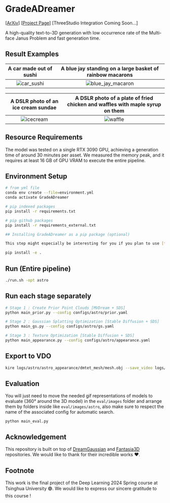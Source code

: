 # GradeADreamer

[[ArXiv](https://arxiv.org/abs/2406.09850)] [[Project Page](https://trapoom555.github.io/GradeADreamer_Project_Page/)] [ThreeStudio Integration Coming Soon...]

A high-quality text-to-3D generation with low occurrence rate of the Multi-face Janus Problem and fast generation time.

## Result Examples

A car made out of sushi |  A blue jay standing on a large basket of rainbow macarons
:-------------------------:|:-------------------------:
![car_sushi](eval/images/car_sushi/gad.gif) |  ![blue_jay_macaron](eval/images/blue_jay_macaron/gad.gif)

A DSLR photo of an ice cream sundae |  A DSLR photo of a plate of fried chicken and waffles with maple syrup on them
:-------------------------:|:-------------------------:
![icecream](eval/images/icecream/gad.gif) |  ![waffle](eval/images/waffle/gad.gif)

## Resource Requirements

The model was tested on a single RTX 3090 GPU, achieving a generation time of around 30 minutes per asset. We measured the memory peak, and it requires at least 16 GB of GPU VRAM to execute the entire pipeline.

## Environment Setup
```bash
# from yml file
conda env create --file=environment.yml
conda activate GradeADreamer

# pip indexed packages
pip install -r requirements.txt

# pip github packages
pip install -r requirements_external.txt

## Installing GradeADreamer as a pip package (optional)

This step might especially be interesting for you if you plan to use [threestudio](https://github.com/threestudio-project/threestudio).

pip install -e .

```
## Run (Entire pipeline)
```bash
./run.sh -opt astro
```

## Run each stage separately
```bash
# Stage 1 : Create Prior Point Clouds [MVDream + SDS]
python main_prior.py --config configs/astro/prior.yaml

# Stage 2 : Gaussian Splatting Optimization [Stable Diffusion + SDS]
python main_gs.py --config configs/astro/gs.yaml

# Stage 3 : Texture Optimization [Stable Diffusion + SDS]
python main_appearance.py --config configs/astro/appearance.yaml
```

## Export to VDO
```bash
kire logs/astro/astro_appearance/dmtet_mesh/mesh.obj --save_video logs/astro/astro_output_vdo.mp4 --wogui
```

## Evaluation

You will just need to move the needed gif representations of models to evaluate (360° around the 3D model) in the `eval/images` folder and arrange them by folders inside like `eval/images/astro`, also make sure to respect the name of the associated config for automatic search.

```
python main_eval.py
```

## Acknowledgement

This repository is built on top of [DreamGaussian](https://github.com/dreamgaussian/dreamgaussian) and [Fantasia3D](https://github.com/Gorilla-Lab-SCUT/Fantasia3D) repositories. We would like to thank for their incredible works ❤️.

## Footnote

This work is the final project of the Deep Learning 2024 Spring course at Tsinghua University 🟣. We would like to express our sincere gratitude to this course !
